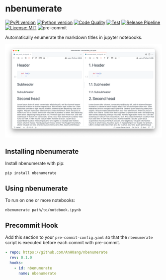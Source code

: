 # nbenumerate

[![PyPI version](https://badge.fury.io/py/nbenumerate.svg)](https://badge.fury.io/py/nbenumerate)
[![Python version](https://img.shields.io/badge/python-≥3.8-blue.svg)](https://pypi.org/project/kedro/)
[![Code Quality](https://github.com/AnH0ang/nbenumerate/actions/workflows/code_quality.yml/badge.svg)](https://github.com/AnH0ang/nbenumerate/actions/workflows/code_quality.yml)
[![Test](https://github.com/AnH0ang/nbenumerate/actions/workflows/test.yml/badge.svg)](https://github.com/AnH0ang/nbenumerate/actions/workflows/test.yml)
[![Release Pipeline](https://github.com/AnH0ang/nbenumerate/actions/workflows/release.yml/badge.svg)](https://github.com/AnH0ang/nbenumerate/actions/workflows/release.yml)
[![License: MIT](https://img.shields.io/badge/License-MIT-yellow.svg)](https://github.com/STATWORX/statworx-theme/blob/master/LICENSE)
![pre-commit](https://img.shields.io/badge/pre--commit-enabled-brightgreen?logo=pre-commit&logoColor=white)

Automatically enumerate the markdown titles in jupyter notebooks.

![Screenshot](./Screenshot.png)

## Installing nbenumerate

Install nbenumerate with pip:

```console
pip install nbenumerate
```

## Using nbenumerate

To run on one or more notebooks:

```console
nbenumerate path/to/notebook.ipynb
```

## Precommit Hook

Add this section to your `pre-commit-config.yaml` so that the `nbenumerate` script is executed before each commit with pre-commit.

```yaml
- repo: https://github.com/AnH0ang/nbenumerate
  rev: 0.1.0
  hooks:
    - id: nbenumerate
      name: nbenumerate
```
